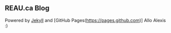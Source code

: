 ## REAU.ca Blog

Powered by [Jekyll](https://jekyllrb.com/) and [GitHub Pages(https://pages.github.com)]
Allo Alexis :)
